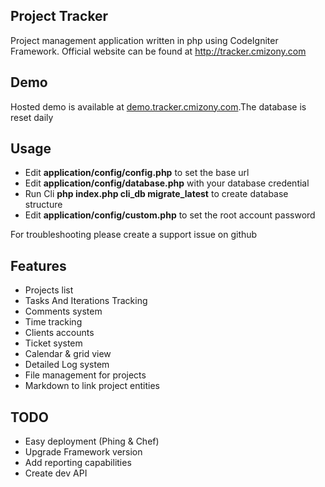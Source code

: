 ## Project Tracker

Project management application written in php using CodeIgniter Framework.
Official website can be found at http://tracker.cmizony.com

## Demo

Hosted demo is available at [demo.tracker.cmizony.com](http://demo.tracker.cmizony.com).The database is reset daily

## Usage

* Edit **application/config/config.php** to set the base url
* Edit **application/config/database.php** with your database credential
* Run Cli **php index.php cli_db migrate_latest** to create database structure
* Edit **application/config/custom.php** to set the root account password

For troubleshooting please create a support issue on github

## Features

* Projects list
* Tasks And Iterations Tracking
* Comments system
* Time tracking
* Clients accounts
* Ticket system
* Calendar & grid view
* Detailed Log system
* File management for projects
* Markdown to link project entities

## TODO

* Easy deployment (Phing & Chef)
* Upgrade Framework version
* Add reporting capabilities
* Create dev API
